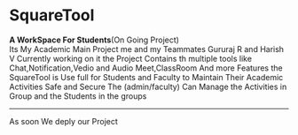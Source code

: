 # SquareTool
<b>A WorkSpace For Students</b>(On Going Project)<br>
Its My Academic Main Project me and my Teammates Gururaj R and Harish V Currently working on it
the Project Contains th multiple tools like Chat,Notification,Vedio and Audio Meet,ClassRoom And more Features 
the SquareTool is Use full for Students and Faculty to Maintain Their Academic Activities Safe and Secure 
The (admin/faculty) Can Manage the Activities in Group and the Students in the groups 
<hr>
As soon We deply our Project 
